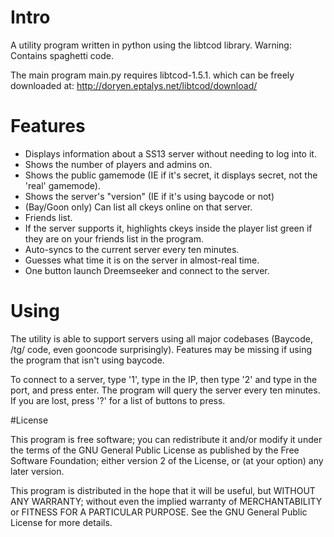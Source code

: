 # Intro
A utility program written in python using the libtcod library.  Warning: Contains spaghetti code.

The main program main.py requires
libtcod-1.5.1. which can be freely downloaded at:
http://doryen.eptalys.net/libtcod/download/

# Features
* Displays information about a SS13 server without needing to log into it.
 * Shows the number of players and admins on.
 * Shows the public gamemode (IE if it's secret, it displays secret, not the 'real' gamemode).
 * Shows the server's "version" (IE if it's using baycode or not)
 * (Bay/Goon only) Can list all ckeys online on that server.
* Friends list.
 * If the server supports it, highlights ckeys inside the player list green if they are on your friends list in the program.
* Auto-syncs to the current server every ten minutes.
* Guesses what time it is on the server in almost-real time.
* One button launch Dreemseeker and connect to the server.

# Using
The utility is able to support servers using all major codebases (Baycode, /tg/ code, even gooncode surprisingly).
Features may be missing if using the program that isn't using baycode.

To connect to a server, type '1', type in the IP, then type '2' and type in the port, and press enter.
The program will query the server every ten minutes.  If you are lost, press '?' for a list of buttons to press.

#License

This program is free software; you can redistribute it and/or
modify it under the terms of the GNU General Public License
as published by the Free Software Foundation; either version 2
of the License, or (at your option) any later version.

This program is distributed in the hope that it will be useful,
but WITHOUT ANY WARRANTY; without even the implied warranty of
MERCHANTABILITY or FITNESS FOR A PARTICULAR PURPOSE.  See the
GNU General Public License for more details.

